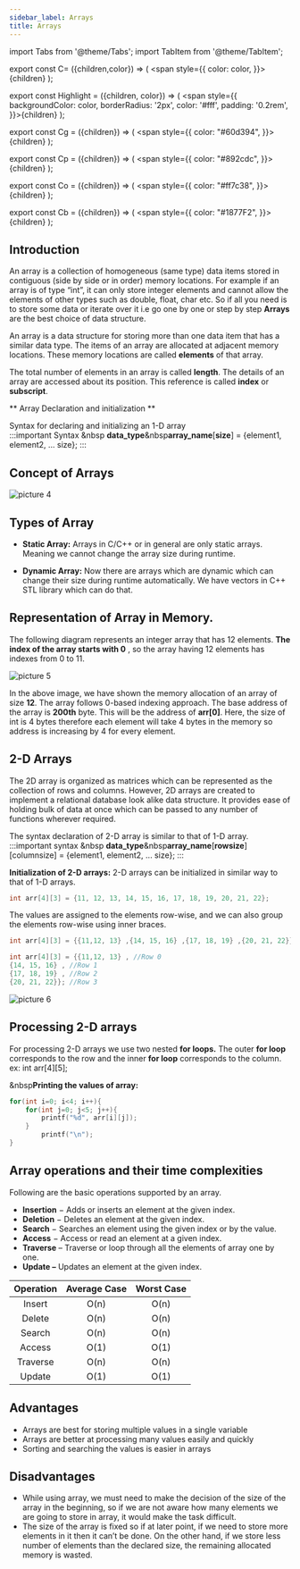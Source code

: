 ```yaml
---
sidebar_label: Arrays
title: Arrays
---
```

import Tabs from '@theme/Tabs';
import TabItem from '@theme/TabItem';
 

export const C= ({children,color}) => ( <span style={{
      color: color,
    }}>{children}</span> );

export const Highlight = ({children, color}) => ( <span style={{
      backgroundColor: color,
      borderRadius: '2px',
      color: '#fff',
      padding: '0.2rem',
    }}>{children}</span> );

export const Cg = ({children}) => ( <span style={{
      color: "#60d394",
    }}>{children}</span> );

export const Cp = ({children}) => ( <span style={{
      color: "#892cdc",
    }}>{children}</span> );

export const Co = ({children}) => ( <span style={{
      color: "#ff7c38",
    }}>{children}</span> );

export const Cb = ({children}) => ( <span style={{
      color: "#1877F2",
    }}>{children}</span> );


## Introduction

An array is a collection of homogeneous (same type) data items stored in contiguous
(side by side or in order) memory locations. For example if an array is of type “int”,
it can only store integer elements and cannot allow the elements of other types such
as double, float, char etc.
So if all you need is to store some data or iterate over it i.e go one by one or step by
step <C color="#ff7c38">**Arrays**</C> are the best choice of data structure.

An array is a data structure for storing more than one data item that has a similar
data type. The items of an array are allocated at adjacent memory locations. These
memory locations are called <C color="#ff7c38">**elements**</C> of that array.


The total number of elements in an array is called <Cg>**length**</Cg>. The details of an array are
accessed about its position. This reference is called <C color="#892cdc">**index**</C> or <C color="#892cdc">**subscript**</C>.

** Array Declaration and initialization ** 

Syntax for declaring and initializing an 1-D array  
:::important Syntax
&nbsp<Cp>
**data_type**</Cp>&nbsp<C color="red">**array_name**</C>[**size**] = {element1, element2, ... size};
:::
## Concept of Arrays

![picture 4](https://i.imgur.com/0MV5QLc.png)  


## Types of Array

- **Static Array:** Arrays in C/C++ or in general are only static arrays. Meaning we cannot
change the array size during runtime.  

- **Dynamic Array:** Now there are arrays which are dynamic which can change their
size during runtime automatically. We have vectors in C++ STL library which can do
that.


## Representation of Array in Memory.

The following diagram represents an integer array that has 12 elements. <Highlight color="blue">**The index
of the array starts with 0**</Highlight> , so the array having 12 elements has indexes from 0 to 11.

![picture 5](https://i.imgur.com/WtMcAvG.png)  


In the above image, we have shown the memory allocation of an array of size **12**.
The array follows 0-based indexing approach. The base address of the array is **200th**
byte. This will be the address of <Co>**arr[0]**</Co>. Here, the size of int is 4 bytes therefore each
element will take 4 bytes in the memory so address is increasing by 4 for every
element.




## 2-D Arrays

The 2D array is organized as matrices which can be represented as the collection of
rows and columns. However, 2D arrays are created to implement a relational
database look alike data structure. It provides ease of holding bulk of data at once
which can be passed to any number of functions wherever required.

The syntax declaration of 2-D array is similar to that of 1-D array. 
:::important syntax
&nbsp<Cp>
**data_type**</Cp>&nbsp<C color="red">**array_name**</C>[**rowsize**][columnsize] = {element1, element2, ... size};
:::

**Initialization of 2-D arrays:**
2-D arrays can be initialized in similar way to that of 1-D arrays.

```cpp
int arr[4][3] = {11, 12, 13, 14, 15, 16, 17, 18, 19, 20, 21, 22};
```

The values are assigned to the elements row-wise, and we can also group the
elements row-wise using inner braces.

```cpp
int arr[4][3] = {{11,12, 13} ,{14, 15, 16} ,{17, 18, 19} ,{20, 21, 22}};
```
```cpp
int arr[4][3] = {{11,12, 13} , //Row 0
{14, 15, 16} , //Row 1
{17, 18, 19} , //Row 2
{20, 21, 22}}; //Row 3
```
![picture 6](https://i.imgur.com/NlfEKaM.png)  


## Processing 2-D arrays

For processing 2-D arrays we use two nested <Cg>**for loops.**</Cg> The <Cp>outer</Cp> **for loop**
corresponds to the row and the <Co>inner</Co> **for loop** corresponds to the column.
ex: int arr[4][5];  

&nbsp<C color="#ffbd39">**Printing the values of array:**</C>
```cpp 
for(int i=0; i<4; i++){
    for(int j=0; j<5; j++){
        printf("%d", arr[i][j]);
    }
        printf("\n");
}
```
 


## Array operations and their time complexities

Following are the basic operations supported by an array.

- **Insertion** − Adds or inserts an element at the given index.
- **Deletion** − Deletes an element at the given index.
- **Search** − Searches an element using the given index or by the value.
- **Access** − Access or read an element at a given index.
- **Traverse** – Traverse or loop through all the elements of array one by one.
- **Update –** Updates an element at the given index.

| Operation        |      Average Case      |   Worst Case |
| :-----------: | :-----------: | :-----: |
| Insert     | O(n) | O(n) |
| Delete      |  O(n)    |   O(n) |
| Search |   O(n)    |    O(n) |
| Access | O(1) | O(1) |
| Traverse | O(n) | O(n) | 
| Update | O(1) | O(1) | 

## Advantages

- Arrays are best for storing multiple values in a single variable
- Arrays are better at processing many values easily and quickly
- Sorting and searching the values is easier in arrays

## Disadvantages

- While using array, we must need to make the decision of the size of the array
    in the beginning, so if we are not aware how many elements we are going to
    store in array, it would make the task difficult.
- The size of the array is fixed so if at later point, if we need to store more
    elements in it then it can’t be done. On the other hand, if we store less
    number of elements than the declared size, the remaining allocated memory
    is wasted.
 


